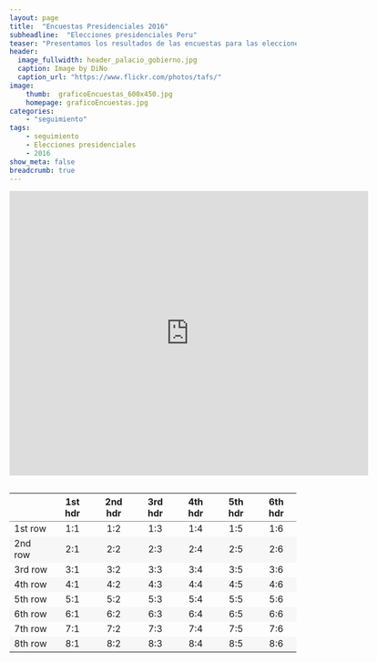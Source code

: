 ```yaml
---
layout: page
title:  "Encuestas Presidenciales 2016"
subheadline:  "Elecciones presidenciales Peru"
teaser: "Presentamos los resultados de las encuestas para las elecciones presidenciales 2016"
header:
  image_fullwidth: header_palacio_gobierno.jpg
  caption: Image by DiNo
  caption_url: "https://www.flickr.com/photos/tafs/"
image:
    thumb:  graficoEncuestas_600x450.jpg
    homepage: graficoEncuestas.jpg
categories:
    - "seguimiento"
tags:
    - seguimiento
    - Elecciones presidenciales
    - 2016 
show_meta: false
breadcrumb: true
---
```


<iframe src="https://plot.ly/~AlejandroKantor/202.embed" style="width: 125%" frameBorder="0" height="500" scrolling="no" seamless="seamless"
class="myIframe">
<p>Hi SOF</p>
</iframe>

<script type="text/javascript" language="javascript"> 
$('.myIframe').css('height', $(window).height()+'px');
</script>

<!--  -->
<html>
<head>
<meta http-equiv="Content-type" content="text/html; charset=UTF-8">
</head>
<body>
<div style="margin: 0 auto; display: table; margin-top: 1em;">
<table class='gmisc_table' style='border-collapse: collapse;' >
<thead>
<tr>
<th style='border-bottom: 1px solid grey; border-top: 2px solid grey;'> </th>
<th style='border-bottom: 1px solid grey; border-top: 2px solid grey; text-align: center;'>1st hdr</th>
<th style='border-bottom: 1px solid grey; border-top: 2px solid grey; text-align: center;'>2nd hdr</th>
<th style='border-bottom: 1px solid grey; border-top: 2px solid grey; text-align: center;'>3rd hdr</th>
<th style='border-bottom: 1px solid grey; border-top: 2px solid grey; text-align: center;'>4th hdr</th>
<th style='border-bottom: 1px solid grey; border-top: 2px solid grey; text-align: center;'>5th hdr</th>
<th style='border-bottom: 1px solid grey; border-top: 2px solid grey; text-align: center;'>6th hdr</th>
</tr>
</thead>
<tbody>
<tr>
<td style='text-align: left;'>1st row</td>
<td style='text-align: center;'>1:1</td>
<td style='text-align: center;'>1:2</td>
<td style='text-align: center;'>1:3</td>
<td style='text-align: center;'>1:4</td>
<td style='text-align: center;'>1:5</td>
<td style='text-align: center;'>1:6</td>
</tr>
<tr style='background-color: #f7f7f7;'>
<td style='background-color: #f7f7f7; text-align: left;'>2nd row</td>
<td style='background-color: #f7f7f7; text-align: center;'>2:1</td>
<td style='background-color: #f7f7f7; text-align: center;'>2:2</td>
<td style='background-color: #f7f7f7; text-align: center;'>2:3</td>
<td style='background-color: #f7f7f7; text-align: center;'>2:4</td>
<td style='background-color: #f7f7f7; text-align: center;'>2:5</td>
<td style='background-color: #f7f7f7; text-align: center;'>2:6</td>
</tr>
<tr>
<td style='text-align: left;'>3rd row</td>
<td style='text-align: center;'>3:1</td>
<td style='text-align: center;'>3:2</td>
<td style='text-align: center;'>3:3</td>
<td style='text-align: center;'>3:4</td>
<td style='text-align: center;'>3:5</td>
<td style='text-align: center;'>3:6</td>
</tr>
<tr style='background-color: #f7f7f7;'>
<td style='background-color: #f7f7f7; text-align: left;'>4th row</td>
<td style='background-color: #f7f7f7; text-align: center;'>4:1</td>
<td style='background-color: #f7f7f7; text-align: center;'>4:2</td>
<td style='background-color: #f7f7f7; text-align: center;'>4:3</td>
<td style='background-color: #f7f7f7; text-align: center;'>4:4</td>
<td style='background-color: #f7f7f7; text-align: center;'>4:5</td>
<td style='background-color: #f7f7f7; text-align: center;'>4:6</td>
</tr>
<tr>
<td style='text-align: left;'>5th row</td>
<td style='text-align: center;'>5:1</td>
<td style='text-align: center;'>5:2</td>
<td style='text-align: center;'>5:3</td>
<td style='text-align: center;'>5:4</td>
<td style='text-align: center;'>5:5</td>
<td style='text-align: center;'>5:6</td>
</tr>
<tr style='background-color: #f7f7f7;'>
<td style='background-color: #f7f7f7; text-align: left;'>6th row</td>
<td style='background-color: #f7f7f7; text-align: center;'>6:1</td>
<td style='background-color: #f7f7f7; text-align: center;'>6:2</td>
<td style='background-color: #f7f7f7; text-align: center;'>6:3</td>
<td style='background-color: #f7f7f7; text-align: center;'>6:4</td>
<td style='background-color: #f7f7f7; text-align: center;'>6:5</td>
<td style='background-color: #f7f7f7; text-align: center;'>6:6</td>
</tr>
<tr>
<td style='text-align: left;'>7th row</td>
<td style='text-align: center;'>7:1</td>
<td style='text-align: center;'>7:2</td>
<td style='text-align: center;'>7:3</td>
<td style='text-align: center;'>7:4</td>
<td style='text-align: center;'>7:5</td>
<td style='text-align: center;'>7:6</td>
</tr>
<tr style='background-color: #f7f7f7;'>
<td style='background-color: #f7f7f7; border-bottom: 2px solid grey; text-align: left;'>8th row</td>
<td style='background-color: #f7f7f7; border-bottom: 2px solid grey; text-align: center;'>8:1</td>
<td style='background-color: #f7f7f7; border-bottom: 2px solid grey; text-align: center;'>8:2</td>
<td style='background-color: #f7f7f7; border-bottom: 2px solid grey; text-align: center;'>8:3</td>
<td style='background-color: #f7f7f7; border-bottom: 2px solid grey; text-align: center;'>8:4</td>
<td style='background-color: #f7f7f7; border-bottom: 2px solid grey; text-align: center;'>8:5</td>
<td style='background-color: #f7f7f7; border-bottom: 2px solid grey; text-align: center;'>8:6</td>
</tr>
</tbody>
</table>
</div>
</body>
</html>
<!--<iframe height="600" id="igraph" scrolling="no" seamless="seamless" src="https://plot.ly/~AlejandroKantor/202.embed" width="800" frameBorder="0"></iframe> -->





